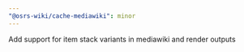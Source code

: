 ```yaml
---
"@osrs-wiki/cache-mediawiki": minor
---
```


Add support for item stack variants in mediawiki and render outputs
